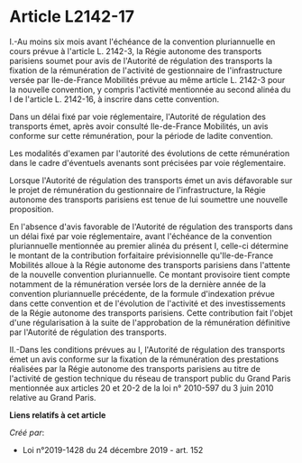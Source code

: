 # Article L2142-17

I.-Au moins six mois avant l'échéance de la convention pluriannuelle en cours prévue à l'article L. 2142-3, la Régie autonome
des transports parisiens soumet pour avis de l'Autorité de régulation des transports la fixation de la rémunération de
l'activité de gestionnaire de l'infrastructure versée par Ile-de-France Mobilités prévue au même article L. 2142-3 pour la
nouvelle convention, y compris l'activité mentionnée au second alinéa du I de l'article L. 2142-16, à inscrire dans cette
convention.

Dans un délai fixé par voie réglementaire, l'Autorité de régulation des transports émet, après avoir consulté Ile-de-France
Mobilités, un avis conforme sur cette rémunération, pour la période de ladite convention.

Les modalités d'examen par l'autorité des évolutions de cette rémunération dans le cadre d'éventuels avenants sont précisées
par voie réglementaire.

Lorsque l'Autorité de régulation des transports émet un avis défavorable sur le projet de rémunération du gestionnaire de
l'infrastructure, la Régie autonome des transports parisiens est tenue de lui soumettre une nouvelle proposition.

En l'absence d'avis favorable de l'Autorité de régulation des transports dans un délai fixé par voie réglementaire, avant
l'échéance de la convention pluriannuelle mentionnée au premier alinéa du présent I, celle-ci détermine le montant de la
contribution forfaitaire prévisionnelle qu'Ile-de-France Mobilités alloue à la Régie autonome des transports parisiens dans
l'attente de la nouvelle convention pluriannuelle. Ce montant provisoire tient compte notamment de la rémunération versée
lors de la dernière année de la convention pluriannuelle précédente, de la formule d'indexation prévue dans cette convention
et de l'évolution de l'activité et des investissements de la Régie autonome des transports parisiens. Cette contribution fait
l'objet d'une régularisation à la suite de l'approbation de la rémunération définitive par l'Autorité de régulation des
transports.

II.-Dans les conditions prévues au I, l'Autorité de régulation des transports émet un avis conforme sur la fixation de la
rémunération des prestations réalisées par la Régie autonome des transports parisiens au titre de l'activité de gestion
technique du réseau de transport public du Grand Paris mentionnée aux articles 20 et 20-2 de la loi n° 2010-597 du 3 juin
2010 relative au Grand Paris.

**Liens relatifs à cet article**

_Créé par_:

  - Loi n°2019-1428 du 24 décembre 2019 - art. 152
